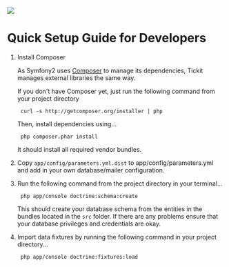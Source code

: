 <a href='http://travis-ci.org/#!/jaitsu87/tickit'><img src='https://secure.travis-ci.org/jaitsu87/tickit.png' /></a>

# Quick Setup Guide for Developers #

1. Install Composer

   As Symfony2 uses [Composer][1] to manage its dependencies, Tickit manages external libraries the same way.

   If you don't have Composer yet, just run the following command from your project directory

        curl -s http://getcomposer.org/installer | php

   Then, install dependencies using...

        php composer.phar install

   It should install all required vendor bundles.

2. Copy `app/config/parameters.yml.dist` to app/config/parameters.yml and add in your own database/mailer configuration.

3. Run the following command from the project directory in your terminal...

        php app/console doctrine:schema:create

   This should create your database schema from the entities in the bundles located in the `src` folder. If there are any problems ensure that your database privileges and credentials are okay.

4. Import data fixtures by running the following command in your project directory...

        php app/console doctrine:fixtures:load

[1]:  http://getcomposer.org/